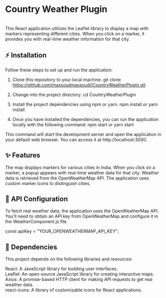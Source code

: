 # Country Weather Plugin  

<br>
This React application utilizes the Leaflet library to display a map with markers representing different cities. When you click on a marker, it provides you with real-time weather information for that city.

## ⚡ Installation

Follow these steps to set up and run the application:

1. Clone this repository to your local machine.
    git clone https://github.com/massoudmassoudi/CountryWeatherPlugin.git

2. Change into the project directory.
    cd CountryWeatherPlugin

3. Install the project dependencies using npm or yarn.
    npm install
or
    yarn install

4. Once you have installed the dependencies, you can run the application locally with the following command:
    npm start
or
    yarn start

This command will start the development server and open the application in your default web browser. You can access it at http://localhost:3000.


## ✨ Features

The map displays markers for various cities in India.
When you click on a marker, a popup appears with real-time weather data for that city.
Weather data is retrieved from the OpenWeatherMap API.
The application uses custom marker icons to distinguish cities.

## 🔑 API Configuration
To fetch real weather data, the application uses the OpenWeatherMap API. You'll need to obtain an API key from OpenWeatherMap and configure it in the WeatherComponent.js file.

const apiKey = "YOUR_OPENWEATHERMAP_API_KEY";

## 📙 Dependencies

This project depends on the following libraries and resources:

React: A JavaScript library for building user interfaces.<br/>
Leaflet: An open-source JavaScript library for creating interactive maps.<br/>
Axios: A promise-based HTTP client for making API requests to get real weather data.<br/>
react-icons: A library of customizable icons for React applications.<br/>